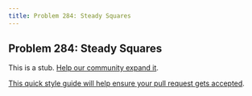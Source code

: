 ```yaml
---
title: Problem 284: Steady Squares
---
```

## Problem 284: Steady Squares

This is a stub. <a href='https://github.com/freecodecamp/guides/tree/master/src/pages/certifications/coding-interview-prep/project-euler/problem-284-steady-squares/index.md' target='_blank' rel='nofollow'>Help our community expand it</a>.

<a href='https://github.com/freecodecamp/guides/blob/master/README.md' target='_blank' rel='nofollow'>This quick style guide will help ensure your pull request gets accepted</a>.

<!-- The article goes here, in GitHub-flavored Markdown. Feel free to add YouTube videos, images, and CodePen/JSBin embeds  -->
